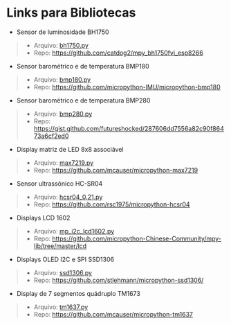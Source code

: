 # Links para Bibliotecas

- Sensor de luminosidade BH1750
>- Arquivo: [bh1750.py](https://github.com/pjandl/ocf/blob/main/Bibliotecas/bh1750.py)
>- Repo: https://github.com/catdog2/mpy_bh1750fvi_esp8266

- Sensor barométrico e de temperatura BMP180
>- Arquivo: [bmp180.py](https://github.com/pjandl/ocf/blob/main/Bibliotecas/bmp180.py)
>- Repo: https://github.com/micropython-IMU/micropython-bmp180

- Sensor barométrico e de temperatura BMP280
>- Arquivo: [bmp280.py](https://github.com/pjandl/ocf/blob/main/Bibliotecas/bmp280.py)
>- Repo: https://gist.github.com/futureshocked/287606dd7556a82c90f86473a6cf2ed0

- Display matriz de LED 8x8 associável
>- Arquivo: [max7219.py](https://github.com/pjandl/ocf/blob/main/Bibliotecas/max7219.py)
>- Repo: https://github.com/mcauser/micropython-max7219

- Sensor ultrassônico HC-SR04
>- Arquivo: [hcsr04_0.21.py](https://github.com/pjandl/ocf/blob/main/Bibliotecas/hcsr04_0.21.py)
>- Repo: https://github.com/rsc1975/micropython-hcsr04

- Displays LCD 1602
>- Arquivo: [mp_i2c_lcd1602.py](https://github.com/pjandl/ocf/blob/main/Bibliotecas/mp_i2c_lcd1602.py)
>- Repo: https://github.com/micropython-Chinese-Community/mpy-lib/tree/master/lcd

- Displays OLED I2C e SPI SSD1306
>- Arquivo: [ssd1306.py](https://github.com/pjandl/ocf/blob/main/Bibliotecas/ssd1306.py)
>- Repo: https://github.com/stlehmann/micropython-ssd1306/

- Display de 7 segmentos quádruplo TM1673
>- Arquivo: [tm1637.py](https://github.com/pjandl/ocf/blob/main/Bibliotecas/tm1637.py)
>- Repo: https://github.com/mcauser/micropython-tm1637
